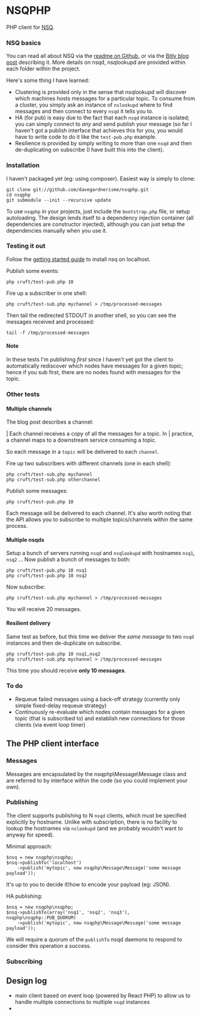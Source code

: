 # NSQPHP

PHP client for [NSQ](https://github.com/bitly/nsq).

### NSQ basics

You can read all about NSQ via the [readme on Github](https://github.com/bitly/nsq),
or via the [Bitly blog post](http://word.bitly.com/post/33232969144/nsq)
describing it. More details on nsqd, nsqlookupd are provided within
each folder within the project.

Here's some thing I have learned:

  - Clustering is provided only in the sense that nsqlookupd will discover
    which machines hosts messages for a particular topic. To consume from a
    cluster, you simply ask an instance of `nslookupd` where to find messages
    and then connect to every `nsqd` it tells you to.
  - HA (for pub) is easy due to the fact that each `nsqd` instance is isolated;
    you can simply connect to _any_ and send publish your message (so far I
    haven't got a publish interface that achieves this for you, you would
    have to write code to do it like the `test-pub.php` example.
  - Resilience is provided by simply writing to more than one `nsqd` and then
    de-duplicating on subscribe (I have built this into the client).

### Installation

I haven't packaged yet (eg: using composer). Easiest way is simply to clone:

    git clone git://github.com/davegardnerisme/nsqphp.git
    cd nsqphp
    git submodule --init --recursive update

To use `nsqphp` in your projects, just include the `bootstrap.php` file, or
setup autoloading. The design lends itself to a dependency injection
container (all dependencies are constructor injected), although you can just
setup the dependencies manually when you use it.

### Testing it out

Follow the [getting started guide](https://github.com/bitly/nsq#getting-started)
to install nsq on localhost.

Publish some events:

    php cruft/test-pub.php 10

Fire up a subscriber in one shell:

    php cruft/test-sub.php mychannel > /tmp/processed-messages

Then tail the redirected STDOUT in another shell, so you can see the messages
received and processed:

    tail -f /tmp/processed-messages

#### Note

In these tests I'm publishing _first_ since I haven't yet got the client to
automatically rediscover which nodes have messages for a given topic; hence
if you sub first, there are no nodes found with messages for the topic.


### Other tests

#### Multiple channels

The blog post describes a channel:

  | Each channel receives a copy of all the messages for a topic. In
  | practice, a channel maps to a downstream service consuming a topic.

So each message in a `topic` will be delivered to each `channel`.

Fire up two subscribers with different channels (one in each shell):

    php cruft/test-sub.php mychannel
    php cruft/test-sub.php otherchannel

Publish some messages:

    php cruft/test-pub.php 10

Each message will be delivered to each channel. It's also worth noting that
the API allows you to subscribe to multiple topics/channels within the same
process.


#### Multiple nsqds

Setup a bunch of servers running `nsqd` and `nsqlookupd` with hostnames
`nsq1`, `nsq2` ... Now publish a bunch of messages to both:

    php cruft/test-pub.php 10 nsq1
    php cruft/test-pub.php 10 nsq2

Now subscribe:

    php cruft/test-sub.php mychannel > /tmp/processed-messages

You will receive 20 messages.


#### Resilient delivery

Same test as before, but this time we deliver the _same message_ to two `nsqd`
instances and then de-duplicate on subscribe.

    php cruft/test-pub.php 10 nsq1,nsq2
    php cruft/test-sub.php mychannel > /tmp/processed-messages

This time you should receive **only 10 messages**.


### To do

  - Requeue failed messages using a back-off strategy (currently only simple
    fixed-delay requeue strategy)
  - Continuously re-evaluate which nodes contain messages for a given topic
    (that is subscribed to) and establish new connections for those clients
    (via event loop timer)


## The PHP client interface

### Messages

Messages are encapsulated by the nsqphp\Message\Message class and are referred
to by interface within the code (so you could implement your own).




### Publishing

The client supports publishing to N `nsqd` clients, which must be specified
explicitly by hostname. Unlike with subscription, there is no facility to 
lookup the hostnames via `nslookupd` (and we probably wouldn't want to anyway
for speed).

Minimal approach:

    $nsq = new nsqphp\nsqphp;
    $nsq->publishTo('localhost')
        ->publish('mytopic', new nsqphp\Message\Message('some message payload'));

It's up to you to decide if/how to encode your payload (eg: JSON).

HA publishing:

    $nsq = new nsqphp\nsqphp;
    $nsq->publishTo(array('nsq1', 'nsq2', 'nsq3'), nsqphp\nsqphp::PUB_QUORUM)
        ->publish('mytopic', new nsqphp\Message\Message('some message payload'));

We will require a quorum of the `publishTo` nsqd daemons to respond to consider
this operation a success.



### Subscribing


## Design log

  - main client based on event loop (powered by React PHP) to allow us to
    handle multiple connections to multiple `nsqd` instances
  - 
